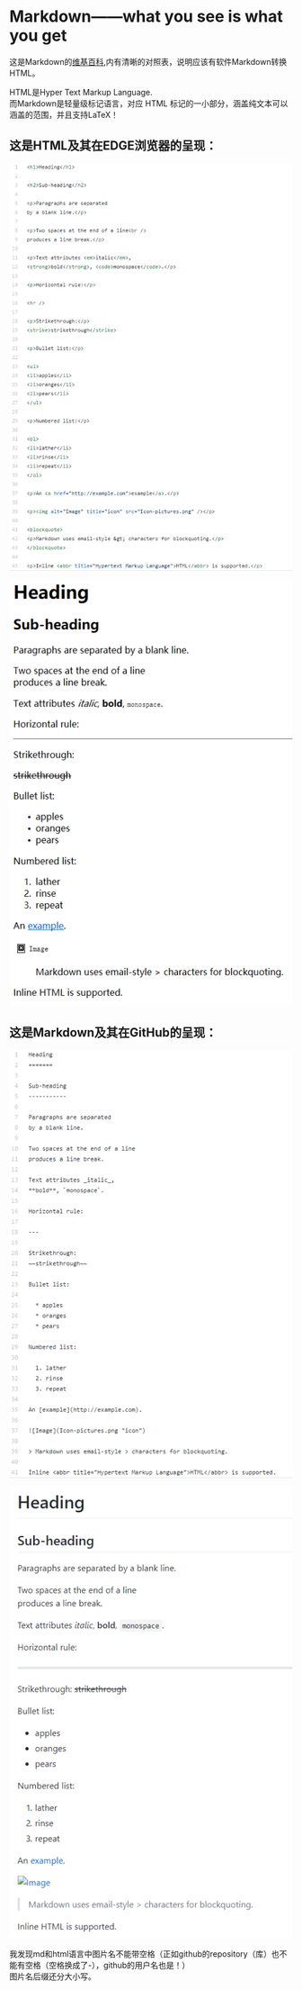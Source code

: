 Markdown——what you see is what you get
======================================

这是Markdown的[维基百科](https://en.wikipedia.org/wiki/Markdown),内有清晰的对照表，说明应该有软件Markdown转换HTML。

HTML是Hyper Text Markup Language.  
而Markdown是轻量级标记语言，对应 HTML 标记的一小部分，涵盖纯文本可以涵盖的范围，并且支持LaTeX！

这是HTML及其在EDGE浏览器的呈现：
-----------------------------

![](/html.png)

![](/html-on-edge.PNG)

这是Markdown及其在GitHub的呈现：
------------------------------

![](/markdown.PNG)

![](/markdown-on-github.png)

我发现md和html语言中图片名不能带空格（正如github的repository（库）也不能有空格（空格换成了-），github的用户名也是！）  
图片名后缀还分大小写。
